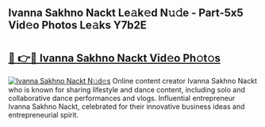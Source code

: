## Ivanna Sakhno Nackt Le𝚊k𝚎d N𝚞𝚍e - Part-5x5 Vid𝚎o Photos Le𝚊ks Y7b2E

# <h2><a href="http://fb3n2t.evod.top/?m=Ivanna+Sakhno+Nackt">🔗 👉🔴 Ivanna Sakhno Nackt Vid𝚎o Ph𝚘t𝚘s</a></h2>

[![Ivanna Sakhno Nackt N𝚞d𝚎s](https://i.imgur.com/8V9OHl7.gif)](http://fb3n2t.evod.top/?m=Ivanna+Sakhno+Nackt)
Online content creator Ivanna Sakhno Nackt who is known for sharing lifestyle and dance content, including solo and collaborative dance performances and vlogs. Influential entrepreneur Ivanna Sakhno Nackt, celebrated for their innovative business ideas and entrepreneurial spirit. 
